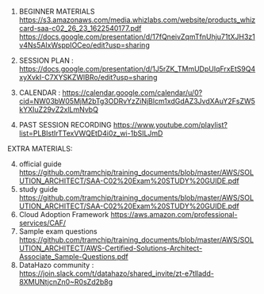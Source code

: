 1. BEGINNER MATERIALS
https://s3.amazonaws.com/media.whizlabs.com/website/products_whizcard-saa-c02_26_23_1622540177.pdf
https://docs.google.com/presentation/d/17fQneivZqmTfnUhju71tXJH3z1v4Ns5AIxWsppIOCeo/edit?usp=sharing

2. SESSION PLAN : https://docs.google.com/presentation/d/1J5rZK_TMmUDpUIqFrxEtS9Q4xyXvkI-C7XYSKZWlBRo/edit?usp=sharing
3. CALENDAR : https://calendar.google.com/calendar/u/0?cid=NW03bW05MjM2bTg3ODRvYzZiNjBlcm1xdGdAZ3JvdXAuY2FsZW5kYXIuZ29vZ2xlLmNvbQ

4. PAST SESSION RECORDING
https://www.youtube.com/playlist?list=PLBIstIrTTexVWQEtD4i0z_wi-1bSILJmD

EXTRA MATERIALS:
      
4. official guide https://github.com/tramchip/training_documents/blob/master/AWS/SOLUTION_ARCHITECT/SAA-C02%20Exam%20STUDY%20GUIDE.pdf
5. study guide https://github.com/tramchip/training_documents/blob/master/AWS/SOLUTION_ARCHITECT/SAA-C02%20Exam%20STUDY%20GUIDE.pdf
6. Cloud Adoption Framework https://aws.amazon.com/professional-services/CAF/
7. Sample exam questions https://github.com/tramchip/training_documents/blob/master/AWS/SOLUTION_ARCHITECT/AWS-Certified-Solutions-Architect-Associate_Sample-Questions.pdf
8. DataHazo community : https://join.slack.com/t/datahazo/shared_invite/zt-e7tlladd-8XMUNtjcnZn0~R0sZd2b8g
